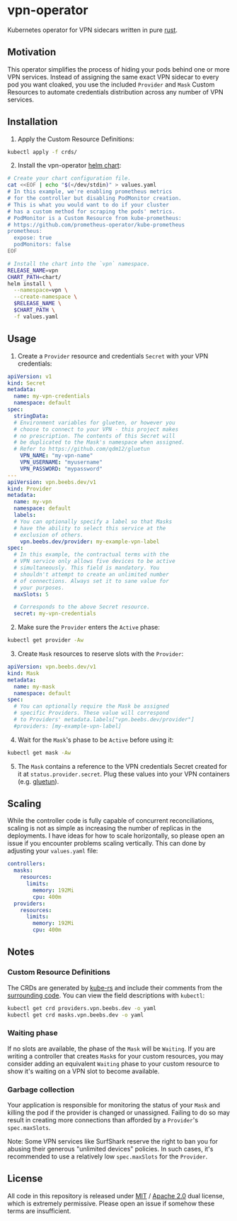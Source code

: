 # vpn-operator
Kubernetes operator for VPN sidecars written in pure [rust](https://www.rust-lang.org/).

## Motivation
This operator simplifies the process of hiding your pods behind one or more VPN services. Instead of assigning the same exact VPN sidecar to every pod you want cloaked, you use the included `Provider` and `Mask` Custom Resources to automate credentials distribution across any number of VPN services.

## Installation
1. Apply the Custom Resource Definitions:
```bash
kubectl apply -f crds/
```
2. Install the vpn-operator [helm chart](https://helm.sh/):
```bash
# Create your chart configuration file.
cat <<EOF | echo "$(</dev/stdin)" > values.yaml
# In this example, we're enabling prometheus metrics
# for the controller but disabling PodMonitor creation.
# This is what you would want to do if your cluster
# has a custom method for scraping the pods' metrics.
# PodMonitor is a Custom Resource from kube-prometheus:
# https://github.com/prometheus-operator/kube-prometheus
prometheus:
  expose: true
  podMonitors: false
EOF

# Install the chart into the `vpn` namespace.
RELEASE_NAME=vpn
CHART_PATH=chart/
helm install \
  --namespace=vpn \
  --create-namespace \
  $RELEASE_NAME \
  $CHART_PATH \
  -f values.yaml
```

## Usage
1. Create a `Provider` resource and credentials `Secret` with your VPN credentials:
```yaml
apiVersion: v1
kind: Secret
metadata:
  name: my-vpn-credentials
  namespace: default
spec:
  stringData:
  # Environment variables for glueten, or however you
  # choose to connect to your VPN - this project makes
  # no prescription. The contents of this Secret will
  # be duplicated to the Mask's namespace when assigned.
  # Refer to https://github.com/qdm12/gluetun
    VPN_NAME: "my-vpn-name"
    VPN_USERNAME: "myusername"
    VPN_PASSWORD: "mypassword"
---
apiVersion: vpn.beebs.dev/v1
kind: Provider
metadata:
  name: my-vpn
  namespace: default
  labels:
  # You can optionally specify a label so that Masks
  # have the ability to select this service at the
  # exclusion of others.
    vpn.beebs.dev/provider: my-example-vpn-label
spec:
  # In this example, the contractual terms with the
  # VPN service only allows five devices to be active
  # simultaneously. This field is mandatory. You
  # shouldn't attempt to create an unlimited number
  # of connections. Always set it to sane value for
  # your purposes. 
  maxSlots: 5

  # Corresponds to the above Secret resource.
  secret: my-vpn-credentials
```

2. Make sure the `Provider` enters the `Active` phase:
```bash
kubectl get provider -Aw
```

3. Create `Mask` resources to reserve slots with the `Provider`:
```yaml
apiVersion: vpn.beebs.dev/v1
kind: Mask
metadata:
  name: my-mask
  namespace: default
spec:
  # You can optionally require the Mask be assigned
  # specific Providers. These value will correspond
  # to Providers' metadata.labels["vpn.beebs.dev/provider"]
  #providers: [my-example-vpn-label]
```

4. Wait for the `Mask`'s phase to be `Active` before using it:
```bash
kubectl get mask -Aw
```

5. The `Mask` contains a reference to the VPN credentials Secret created for it at `status.provider.secret`. Plug these values into your VPN containers (e.g. [gluetun](https://github.com/qdm12/gluetun)).

## Scaling
While the controller code is fully capable of concurrent reconciliations, scaling is not as simple as increasing the number of replicas in the deployments. I have ideas for how to scale horizontally, so please open an issue if you encounter problems scaling vertically. This can done by adjusting your `values.yaml` file:
```yaml
controllers:
  masks:
    resources:
      limits:
        memory: 192Mi
        cpu: 400m
  providers:
    resources:
      limits:
        memory: 192Mi
        cpu: 400m
```

## Notes
### Custom Resource Definitions
The CRDs are generated by [kube-rs](https://github.com/kube-rs/kube) and include their comments from the [surrounding code](types/src/types.rs). You can view the field descriptions with `kubectl`:
```bash
kubectl get crd providers.vpn.beebs.dev -o yaml
kubectl get crd masks.vpn.beebs.dev -o yaml
```

### Waiting phase
If no slots are available, the phase of the `Mask` will be `Waiting`. If you are writing a controller that creates `Mask`s for your custom resources, you may consider adding an equivalent `Waiting` phase to your custom resource to show it's waiting on a VPN slot to become available.

### Garbage collection
Your application is responsible for monitoring the status of your `Mask` and killing the pod if the provider is changed or unassigned. Failing to do so may result in creating more connections than afforded by a `Provider`'s `spec.maxSlots`.

Note: Some VPN services like SurfShark reserve the right to ban you for abusing their generous "unlimited devices" policies. In such cases, it's recommended to use a relatively low `spec.maxSlots` for the `Provider`.

## License
All code in this repository is released under [MIT](LICENSE-MIT) / [Apache 2.0](LICENSE-Apache) dual license, which is extremely permissive. Please open an issue if somehow these terms are insufficient.
